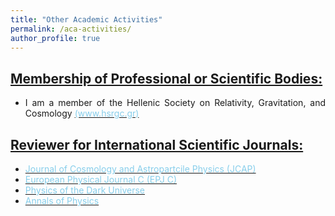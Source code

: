 ```yaml
---
title: "Other Academic Activities"
permalink: /aca-activities/
author_profile: true
---
```


<div align="justify">

  <h2> <u> Membership of Professional or Scientific Bodies: </u> </h2>
  
  <ul>
    <li> I am a member of the Hellenic Society on Relativity, Gravitation, and Cosmology 
    <a href="http://www.hsrgc.gr/"> <span style="color: skyblue">(www.hsrgc.gr) </span> </a> </li>
  </ul>

  <h2> <u> Reviewer for International Scientific Journals:  </u> </h2>

  <ul>
    <li> <a href="https://jcap.sissa.it/jcap/"> <span style="color: skyblue"> Journal of Cosmology and Astropartcile Physics (JCAP) </span>  </a> </li>
    <li> <a href="https://epjc.epj.org/"> <span style="color: skyblue"> European Physical Journal C (EPJ C) </span>  </a> </li>
    <li> <a href="https://www.sciencedirect.com/journal/physics-of-the-dark-universe"> <span style="color: skyblue"> Physics of the Dark Universe </span>  </a> </li>
    <li> <a href="https://www.sciencedirect.com/journal/annals-of-physics"> <span style="color: skyblue"> Annals of Physics </span>  </a> </li>
  </ul>
</div>